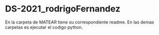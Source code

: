 # DS-2021_rodrigoFernandez

En la carpeta de MATEAR tiene su correspondiente readme. En las demas carpetas es ejecutar el codigo python. 
